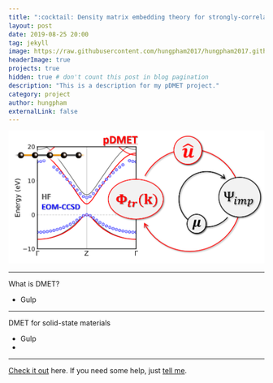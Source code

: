 ```yaml
---
title: ":cocktail: Density matrix embedding theory for strongly-correlated materials"
layout: post
date: 2019-08-25 20:00
tag: jekyll
image: https://raw.githubusercontent.com/hungpham2017/hungpham2017.github.io/master/assets/images/DMET.png
headerImage: true
projects: true
hidden: true # don't count this post in blog pagination
description: "This is a description for my pDMET project."
category: project
author: hungpham
externalLink: false
---
```


![Screenshot](https://raw.githubusercontent.com/hungpham2017/hungpham2017.github.io/master/assets/images/pDMET_screenshot.png)


---
What is DMET?
- Gulp


---
DMET for solid-state materials

- Gulp
- 

---

[Check it out](https://github.com/hungpham2017/pDMET/) here.
If you need some help, just [tell me](https://github.com/hungpham2017/pDMET/issues).
